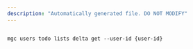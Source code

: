 ```yaml
---
description: "Automatically generated file. DO NOT MODIFY"
---
```


```cli

mgc users todo lists delta get --user-id {user-id}

```